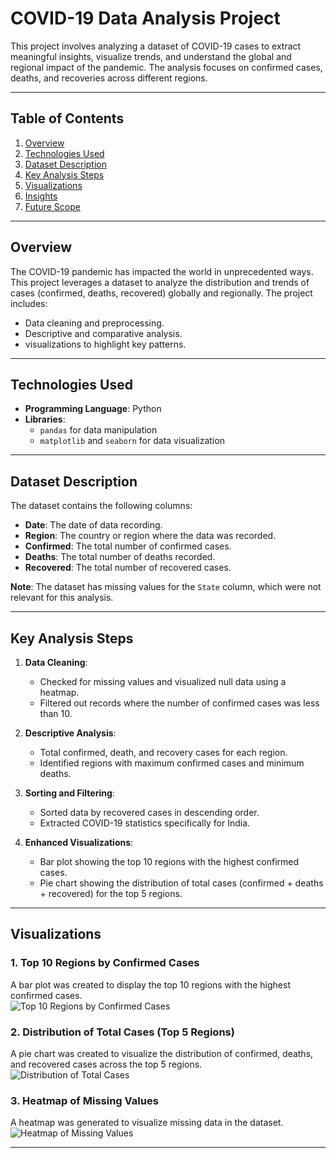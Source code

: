 # COVID-19 Data Analysis Project

This project involves analyzing a dataset of COVID-19 cases to extract meaningful insights, visualize trends, and understand the global and regional impact of the pandemic. The analysis focuses on confirmed cases, deaths, and recoveries across different regions.

---

## Table of Contents
1. [Overview](#overview)
2. [Technologies Used](#technologies-used)
3. [Dataset Description](#dataset-description)
4. [Key Analysis Steps](#key-analysis-steps)
5. [Visualizations](#visualizations)
6. [Insights](#insights)
7. [Future Scope](#future-scope)

---

## Overview
The COVID-19 pandemic has impacted the world in unprecedented ways. This project leverages a dataset to analyze the distribution and trends of cases (confirmed, deaths, recovered) globally and regionally. The project includes:
- Data cleaning and preprocessing.
- Descriptive and comparative analysis.
- visualizations to highlight key patterns.

---

## Technologies Used
- **Programming Language**: Python
- **Libraries**:
  - `pandas` for data manipulation
  - `matplotlib` and `seaborn` for data visualization

---

## Dataset Description
The dataset contains the following columns:
- **Date**: The date of data recording.
- **Region**: The country or region where the data was recorded.
- **Confirmed**: The total number of confirmed cases.
- **Deaths**: The total number of deaths recorded.
- **Recovered**: The total number of recovered cases.

**Note**: The dataset has missing values for the `State` column, which were not relevant for this analysis.

---

## Key Analysis Steps
1. **Data Cleaning**:
   - Checked for missing values and visualized null data using a heatmap.
   - Filtered out records where the number of confirmed cases was less than 10.
   
2. **Descriptive Analysis**:
   - Total confirmed, death, and recovery cases for each region.
   - Identified regions with maximum confirmed cases and minimum deaths.

3. **Sorting and Filtering**:
   - Sorted data by recovered cases in descending order.
   - Extracted COVID-19 statistics specifically for India.

4. **Enhanced Visualizations**:
   - Bar plot showing the top 10 regions with the highest confirmed cases.
   - Pie chart showing the distribution of total cases (confirmed + deaths + recovered) for the top 5 regions.

---


## Visualizations
### 1. **Top 10 Regions by Confirmed Cases**
A bar plot was created to display the top 10 regions with the highest confirmed cases.  
![Top 10 Regions by Confirmed Cases](#)

### 2. **Distribution of Total Cases (Top 5 Regions)**
A pie chart was created to visualize the distribution of confirmed, deaths, and recovered cases across the top 5 regions.  
![Distribution of Total Cases](#)

### 3. **Heatmap of Missing Values**
A heatmap was generated to visualize missing data in the dataset.  
![Heatmap of Missing Values](#)

---
